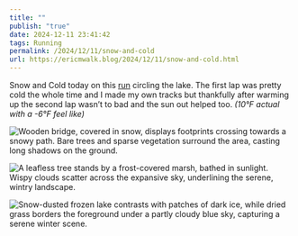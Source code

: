 ```yaml
---
title: ""
publish: "true"
date: 2024-12-11 23:41:42
tags: Running
permalink: /2024/12/11/snow-and-cold
url: https://ericmwalk.blog/2024/12/11/snow-and-cold.html
---
```


Snow and Cold today on this [run](https://strava.com/activities/13095647575) circling the lake. The first lap was pretty cold the whole time and I made my own tracks but thankfully after warming up the second lap wasn’t to bad and the sun out helped too. *(10°F actual with a -6°F feel like)*

![Wooden bridge, covered in snow, displays footprints crossing towards a snowy path. Bare trees and sparse vegetation surround the area, casting long shadows on the ground.](https://ericmwalk.blog/uploads/2024/img-1226.jpeg)

![A leafless tree stands by a frost-covered marsh, bathed in sunlight. Wispy clouds scatter across the expansive sky, underlining the serene, wintry landscape.](https://ericmwalk.blog/uploads/2024/img-1231.jpeg)

![Snow-dusted frozen lake contrasts with patches of dark ice, while dried grass borders the foreground under a partly cloudy blue sky, capturing a serene winter scene.](https://ericmwalk.blog/uploads/2024/img-1234-edited.jpeg)
